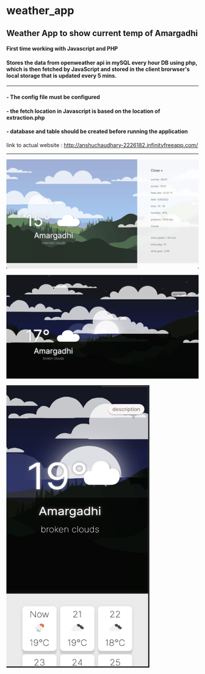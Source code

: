 # weather_app

## Weather App to show current temp of Amargadhi

#### First time working with Javascript and PHP

#### Stores the data from openweather api in mySQL every hour DB using php, which is then fetched by JavaScript and stored in the client brorwser's local storage that is updated every 5 mins. 


---


#### - The config file must be configured

#### - the fetch location in Javascript is based on the location of extraction.php

#### - database and table should be created before running the application

link to actual website : http://anshuchaudhary-2226182.infinityfreeapp.com/


---


![weather_app](https://github.com/hoot-doot/weather_app/blob/main/result/img1.5.png)

![weather_app](https://github.com/hoot-doot/weather_app/blob/main/result/img1.png)

<img src="https://github.com/hoot-doot/weather_app/blob/main/result/img2.png" width="375" height="740">
